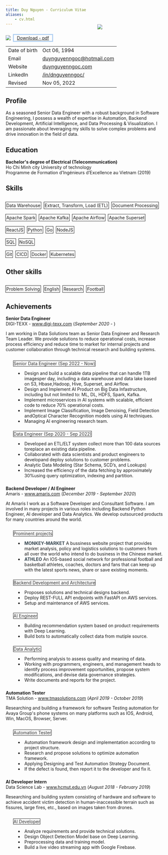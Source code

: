 ```yaml
---
title: Duy Nguyen - Curriculum Vitae
aliases:
    - cv.html
---
```


<link rel="stylesheet" href="https://cdnjs.cloudflare.com/ajax/libs/font-awesome/4.7.0/css/font-awesome.min.css">

<div>
    <div style='display: inline-flex; list-style-type: none; padding-top: 15px;'>
        <li>
            <img src='https://visitor-badge.glitch.me/badge?page_id=dnguyenngoc.github.io-cv&left_text=Visitors'/>
        </li>
        <div style='margin-left: 10px'>
          <a style='box-shadow: rgba(3, 102, 214, 0.3) 0px 0px 0px 3px; padding: 1px 10px;' class="pdf-source" id="pdf-source-009c911a" href="/pdf-cv/duynguyen-cv.pdf">Download - pdf</a>
        </div>
    </div>
    <div style='float:right; padding-right:10px; width:200px; margin-top:-20px'><img src='/avatar.jpeg'></img></div>
    
</div>

|||
|---|---|
|Date of birth | Oct 06, 1994 |
|Email | [duynguyenngoc@hotmail.com](duynguyenngoc@hotmail.com) |
|Website | [duynguyenngoc.com](https://duynguyenngoc.com/) |
|LinkedIn | [/in/dnguyenngoc/](https://www.linkedin.com/in/dnguyenngoc/) |
|Revised | Nov 05, 2022 |

## Profile 

As a seasoned Senior Data Engineer with a robust background in
Software Engineering, I possess a wealth of expertise in Automation,
Backend Development, Artificial Intelligence, and Data Processing &
Visualization. I am passionate about leveraging my skills to solve complex
problems and drive innovation in the field of data.

## Education
__Bachelor's degree of Electrical (Telecommunication)__\
Ho Chi Minh city University of technology\
Programme de Formation d’Ingénieurs d’Excellence au Vietnam (2019)

## Skills
<div style='display:grid; margin-left:-10px'>

  <div style='display: inline-flex; margin-bottom: -10px;'>
    <p style="padding: 2px 2px; margin-left:10px; box-shadow: rgba(255, 255, 255, 0.2) 0px 0px 0px 1px inset, rgba(0, 0, 0, 0.9) 0px 0px 0px 1px;">
    Data Warehouse</p>
    <p style="padding: 2px 2px; margin-left:10px; box-shadow: rgba(255, 255, 255, 0.2) 0px 0px 0px 1px inset, rgba(0, 0, 0, 0.9) 0px 0px 0px 1px;">
    Extract, Transform, Load (ETL)</p>
    <p style="padding: 2px 2px; margin-left:10px; box-shadow: rgba(255, 255, 255, 0.2) 0px 0px 0px 1px inset, rgba(0, 0, 0, 0.9) 0px 0px 0px 1px;">
    Document Processing</p>
  </div> 

  <div style='display: inline-flex; margin-bottom: -10px;'>
    <p style="padding: 2px 2px; margin-left:10px; box-shadow: rgba(255, 255, 255, 0.2) 0px 0px 0px 1px inset, rgba(0, 0, 0, 0.9) 0px 0px 0px 1px;">
    Apache Spark</p>
    <p style="padding: 2px 2px; margin-left:10px; box-shadow: rgba(255, 255, 255, 0.2) 0px 0px 0px 1px inset, rgba(0, 0, 0, 0.9) 0px 0px 0px 1px;">
    Apache Kafka</p>
    <p style="padding: 2px 2px; margin-left:10px; box-shadow: rgba(255, 255, 255, 0.2) 0px 0px 0px 1px inset, rgba(0, 0, 0, 0.9) 0px 0px 0px 1px;">
    Apache Airflow</p>
    <p style="padding: 2px 2px; margin-left:10px; box-shadow: rgba(255, 255, 255, 0.2) 0px 0px 0px 1px inset, rgba(0, 0, 0, 0.9) 0px 0px 0px 1px;">
    Apache Superset</p>
  </div>

  <div style='display: inline-flex; margin-bottom: -10px;'>
    <p style="padding: 2px 2px; margin-left:10px; box-shadow: rgba(255, 255, 255, 0.2) 0px 0px 0px 1px inset, rgba(0, 0, 0, 0.9) 0px 0px 0px 1px;">
    ReactJS</p>
    <p style="padding: 2px 2px; margin-left:10px; box-shadow: rgba(255, 255, 255, 0.2) 0px 0px 0px 1px inset, rgba(0, 0, 0, 0.9) 0px 0px 0px 1px;">
    Python</p>
    <p style="padding: 2px 2px; margin-left:10px; box-shadow: rgba(255, 255, 255, 0.2) 0px 0px 0px 1px inset, rgba(0, 0, 0, 0.9) 0px 0px 0px 1px;">
    Go</p>
    <p style="padding: 2px 2px; margin-left:10px; box-shadow: rgba(255, 255, 255, 0.2) 0px 0px 0px 1px inset, rgba(0, 0, 0, 0.9) 0px 0px 0px 1px;">
    NodeJS</p>
  </div> 

  <div style='display: inline-flex; margin-bottom: -10px;'>
    <p style="padding: 2px 2px; margin-left:10px; box-shadow: rgba(255, 255, 255, 0.2) 0px 0px 0px 1px inset, rgba(0, 0, 0, 0.9) 0px 0px 0px 1px;">
    SQL</p>
    <p style="padding: 2px 2px; margin-left:10px; box-shadow: rgba(255, 255, 255, 0.2) 0px 0px 0px 1px inset, rgba(0, 0, 0, 0.9) 0px 0px 0px 1px;">
    NoSQL</p>
  </div> 


  <div style='display: inline-flex; margin-bottom: -10px;'>
    <p style="padding: 2px 2px; margin-left:10px; box-shadow: rgba(255, 255, 255, 0.2) 0px 0px 0px 1px inset, rgba(0, 0, 0, 0.9) 0px 0px 0px 1px;">
    Git</p>
    <p style="padding: 2px 2px; margin-left:10px; box-shadow: rgba(255, 255, 255, 0.2) 0px 0px 0px 1px inset, rgba(0, 0, 0, 0.9) 0px 0px 0px 1px;">
    CICD</p>
    <p style="padding: 2px 2px; margin-left:10px; box-shadow: rgba(255, 255, 255, 0.2) 0px 0px 0px 1px inset, rgba(0, 0, 0, 0.9) 0px 0px 0px 1px;">
    Docker</p>
    <p style="padding: 2px 2px; margin-left:10px; box-shadow: rgba(255, 255, 255, 0.2) 0px 0px 0px 1px inset, rgba(0, 0, 0, 0.9) 0px 0px 0px 1px;">
    Kubernetes</p>
  </div> 

</div>

## Other skills
<div style='display:grid; margin-left:-10px'>

  <div style='display: inline-flex; margin-bottom: -10px;'>
    <p style="padding: 2px 2px; margin-left:10px; box-shadow: rgba(255, 255, 255, 0.2) 0px 0px 0px 1px inset, rgba(0, 0, 0, 0.9) 0px 0px 0px 1px;">
    Problem Solving</p>
    <p style="padding: 2px 2px; margin-left:10px; box-shadow: rgba(255, 255, 255, 0.2) 0px 0px 0px 1px inset, rgba(0, 0, 0, 0.9) 0px 0px 0px 1px;">
    English</p>
    <p style="padding: 2px 2px; margin-left:10px; box-shadow: rgba(255, 255, 255, 0.2) 0px 0px 0px 1px inset, rgba(0, 0, 0, 0.9) 0px 0px 0px 1px;">
    Research</p>
    <p style="padding: 2px 2px; margin-left:10px; box-shadow: rgba(255, 255, 255, 0.2) 0px 0px 0px 1px inset, rgba(0, 0, 0, 0.9) 0px 0px 0px 1px;">
    Football</p>
  </div> 
</div>

## Achievements
__Senior Data Engineer__\
DIGI-TEXX - www.digi-texx.com (_September 2020 -_ )

I am working in Data Solutions team as Senior Data Engineer and Research Team Leader. We provide solutions to reduce operational costs, increase process efficiency and reduce time to market for internal projects and customer collaboration through technical research and building systems.

<div style='padding-bottom: 10px'>
  <div style='display: flex;'>
    <span class="fa fa-star checked" style='padding-top: 18px;padding-left: 15px;padding-right: 10px;color:gray;'></span>
    <p style="color:#343434; box-shadow: rgba(255, 255, 255, 0.2) 0px 0px 0px 1px inset, rgba(0, 0, 0, 0.9) 0px 0px 0px 1px;">Senior Data Engineer (Sep 2022 - Now)</p>
  </div>
  <div style='padding-left: 40px; display:block;'>
    <div style='display:inline-flex;'><li></li>
      <li style='list-style-type: none;'>Design and build a scalable data pipeline that can handle 1TB imagesper day, including a data warehouse and data lake based on S3, Hbase,Hadoop, Hive, Superset, and Airflow.
      </li>
    </div>
    <div style='display:inline-flex;'><li></li>
      <li style='list-style-type: none;'>Design and Implement AI Product on Big Data Infastructure, including but not limited to: ML, DL, HDFS, Spark, Kafka.
      </li>
    </div>
    <div style='display:inline-flex;'><li></li>
      <li style='list-style-type: none;'>Implement microservices in AI systems with scalable, efficient code to  reduce 70% operational costs.
      </li>
    </div>
    <div style='display:inline-flex;'><li></li>
      <li style='list-style-type: none;'>Implement Image Classification, Image Denoising, Field Detection andOptical Character Recognition models using AI techniques.
      </li>
    </div>
     <div style='display:inline-flex;'><li></li>
      <li style='list-style-type: none;'>Managing AI engineering research team.
      </li>
    </div>
  </div>
</div>

<div style='padding-bottom: 10px'>
  <div style='display: flex;'>
    <span class="fa fa-star checked" style='padding-top: 18px;padding-left: 15px;padding-right: 10px;color:gray;'></span>
    <p style="color:#343434; box-shadow: rgba(255, 255, 255, 0.2) 0px 0px 0px 1px inset, rgba(0, 0, 0, 0.9) 0px 0px 0px 1px;">Data Engineer (Sep 2020 - Sep 2022)</p>
  </div>
  <div style='padding-left: 40px; display:block;'>
    <div style='display:inline-flex;'><li></li>
      <li style='list-style-type: none;'>Developed an ETL/ELT system collect more than 100 data sources toreplace an existing data pipeline.
      </li>
    </div>
    <div style='display:inline-flex;'><li></li>
      <li style='list-style-type: none;'>Collaborated with data scientists and product engineers to developand deploy solutions to customer problems.
      </li>
    </div>
    <div style='display:inline-flex;'><li></li>
      <li style='list-style-type: none;'>Analytic Data Modeling (Star Schema, SCD’s, and Lookups)
      </li>
    </div>
    <div style='display:inline-flex;'><li></li>
      <li style='list-style-type: none;'>Increased the efficiency of the data fetching by approximately 30%using query optimization, indexing and partition.
      </li>
    </div>
  </div>
</div>


__Backend Developer / AI Engineer__\
Amaris - www.amaris.com (_December 2019 - September 2020_)

At Amaris I work as a Software Developer and Consultant Software. I am involved in many projects in various roles including Backend Python Engineer, AI developer and Data Analytics. We develop outsourced products for many countries around the world.

<div style='padding-bottom: 10px'>
  <div style='display: flex;'>
    <span class="fa fa-star checked" style='padding-top: 18px;padding-left: 15px;padding-right: 10px;color:gray;'></span>
    <p style="color:#343434; box-shadow: rgba(255, 255, 255, 0.2) 0px 0px 0px 1px inset, rgba(0, 0, 0, 0.9) 0px 0px 0px 1px;">Prominent projects</p>
  </div>
  <div style='padding-left: 40px; display:block;'>
    <div style='display:inline-flex;'><li></li>
      <li style='list-style-type: none;'><strong style='color:#36454F;'>MONKEY-MARKET</strong> A bussiness website project that provides market analysis, policy and logistics solutions to customers from all over the world who intend to do business in the Chinese market.
      </li>
    </div>
    <div style='display:inline-flex;'><li></li>
      <li style='list-style-type: none;'><strong style='color:#36454F;'>ATHLEO</strong>  An IOS-based social network for professional football and basketball athletes, coaches, doctors and fans that can keep up with the latest sports news, share or save existing moments.
      </li>
    </div>
  </div>
</div>

<div style='padding-bottom: 10px'>
  <div style='display: flex;'>
    <span class="fa fa-star checked" style='padding-top: 18px;padding-left: 15px;padding-right: 10px;color:gray;'></span>
    <p style="color:#343434; box-shadow: rgba(255, 255, 255, 0.2) 0px 0px 0px 1px inset, rgba(0, 0, 0, 0.9) 0px 0px 0px 1px;">Backend Development and Architecture</p>
  </div>
    <div style='padding-left: 40px'>
        <div style='display:inline-flex;'><li></li>
          <li style='list-style-type: none;'>Proposes solutions and technical designs backend.</li>
        </div>
        <div style='display:inline-flex;'><li></li>
        <li style='list-style-type: none;'>Deploy REST-FULL API endpoints with FastAPI on AWS services.</li>
        </div>
        <div style='display:inline-flex;'><li></li>
        <li style='list-style-type: none;'>Setup and maintenance of AWS services.</li>
        </div>
    </div>
</div>

<div style='padding-bottom: 10px'>
  <div style='display: flex;'>
    <span class="fa fa-star checked" style='padding-top: 18px;padding-left: 15px;padding-right: 10px; color:gray;'></span>
    <p style="color:#343434; box-shadow: rgba(255, 255, 255, 0.2) 0px 0px 0px 1px inset, rgba(0, 0, 0, 0.9) 0px 0px 0px 1px;">AI Engineer</p>
  </div>
    <div style='padding-left: 40px'>
      <div style='display:inline-flex;'><li></li>
        <li style='list-style-type: none;'>Building recommendation system based on product requirements with Deep Learning.</li>
      </div>
      <div style='display:inline-flex;'><li></li>
        <li style='list-style-type: none;'>Build bots to automatically collect data from mutiple source.</li>
      </div>
    </div>
</div>

<div style='padding-bottom: 10px'>
  <div style='display: flex;'>
    <span class="fa fa-star checked" style='padding-top: 18px;padding-left: 15px;padding-right: 10px;color:gray;'></span>
    <p style="color:#343434; box-shadow: rgba(255, 255, 255, 0.2) 0px 0px 0px 1px inset, rgba(0, 0, 0, 0.9) 0px 0px 0px 1px;">Data Analytic</p>
  </div>
    <div style='padding-left: 40px'>
      <div style='display:inline-flex;'><li></li>
        <li style='list-style-type: none;'>Performing analysis to assess quality and meaning of data.</li>
      </div>
      <div style='display:inline-flex;'><li></li>
        <li style='list-style-type: none;'>Working with programmers, engineers, and management heads to identify process improvement opportunities, propose system modifications, and devise data governance strategies.</li>
      </div>
      <div style='display:inline-flex;'><li></li>
        <li style='list-style-type: none;'>Write documents and reports for the project.</li>
      </div>
    </div>
</div>


__Automation Tester__\
TMA Solution - www.tmasolutions.com (_April 2019 - October 2019_)

Researching and building a framework for software Testing automation for Avaya Group's phone systems on many platforms such as IOS, Android, Win, MacOS, Browser, Server.

<div style='padding-bottom: 10px'>
  <div style='display: flex;'>
    <span class="fa fa-star checked" style='padding-top: 18px;padding-left: 15px;padding-right: 10px;color:gray;'></span>
    <p style="color:#343434; box-shadow: rgba(255, 255, 255, 0.2) 0px 0px 0px 1px inset, rgba(0, 0, 0, 0.9) 0px 0px 0px 1px;">Automation Tester</p>
  </div>
  <div style='padding-left: 40px; display:block;'>
    <div style='display:inline-flex;'><li></li>
      <li style='list-style-type: none;'>Automation framework design and implementation according to project structure.
      </li>
    </div>
    <div style='display:inline-flex;'><li></li>
      <li style='list-style-type: none;'>Research and propose solutions to optimize automation framework.
      </li>
    </div>
    <div style='display:inline-flex;'><li></li>
      <li style='list-style-type: none;'>Applying Designing and Test Automation Strategy Document.
      </li>
    </div>
    <div style='display:inline-flex;'><li></li>
      <li style='list-style-type: none;'>If the defect is found, then report it to the developer and fix it.
      </li>
    </div>
  </div>
</div>


__AI Developer Intern__\
Data Science Lab - www.hcmut.edu.vn (_August 2018 - February 2019_)

Researching and building system consisting of hardware and software to achieve accident victim detection in human-inaccessible terrain such as fissures, large fires, etc., based on images taken from drones.

<div style='padding-bottom: 10px'>
  <div style='display: flex;'>
    <span class="fa fa-star checked" style='padding-top: 18px;padding-left: 15px;padding-right: 10px;color:gray;'></span>
    <p style="color:#343434; box-shadow: rgba(255, 255, 255, 0.2) 0px 0px 0px 1px inset, rgba(0, 0, 0, 0.9) 0px 0px 0px 1px;">AI Developer</p>
  </div>
  <div style='padding-left: 40px; display:block;'>
    <div style='display:inline-flex;'><li></li>
      <li style='list-style-type: none;'>Analyze requirements and provide technical solutions.</li>
    </div>
    <div style='display:inline-flex;'><li></li>
      <li style='list-style-type: none;'>Design Object Detection Model base on Deep Learning.</li>
    </div>
    <div style='display:inline-flex;'><li></li>
      <li style='list-style-type: none;'>Preprocessing data and training model.
      </li>
    </div>
    <div style='display:inline-flex;'><li></li>
      <li style='list-style-type: none;'>Build a live video streaming app with Google Firebase.
      </li>
    </div>
  </div>
</div>

